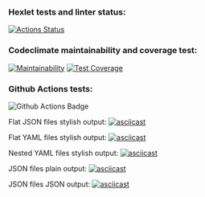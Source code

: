 ### Hexlet tests and linter status:
[![Actions Status](https://github.com/Senya0101/frontend-project-46/actions/workflows/hexlet-check.yml/badge.svg)](https://github.com/Senya0101/frontend-project-46/actions)

### Codeclimate maintainability and coverage test:
[![Maintainability](https://api.codeclimate.com/v1/badges/dd1370e7a35a602a01f9/maintainability)](https://codeclimate.com/github/Senya0101/frontend-project-46/maintainability)
[![Test Coverage](https://api.codeclimate.com/v1/badges/dd1370e7a35a602a01f9/test_coverage)](https://codeclimate.com/github/Senya0101/frontend-project-46/test_coverage)

### Github Actions tests:
![Github Actions Badge](https://github.com/Senya0101/frontend-project-46/actions/workflows/github-actions.yml/badge.svg)

Flat JSON files stylish output:
[![asciicast](https://asciinema.org/a/72bcH10eYSs77nQdQpUaCTOZT.svg)](https://asciinema.org/a/72bcH10eYSs77nQdQpUaCTOZT)

Flat YAML files stylish output:
[![asciicast](https://asciinema.org/a/pa6HSziMYhaKD4vzhc7m7ncG3.svg)](https://asciinema.org/a/pa6HSziMYhaKD4vzhc7m7ncG3)

Nested YAML files stylish output:
[![asciicast](https://asciinema.org/a/YP02nByPqrtsgeeLSrXujs5kX.svg)](https://asciinema.org/a/YP02nByPqrtsgeeLSrXujs5kX)

JSON files plain output:
[![asciicast](https://asciinema.org/a/eFr2HX9SaoOr1cnG5HWwrE0NP.svg)](https://asciinema.org/a/eFr2HX9SaoOr1cnG5HWwrE0NP)

JSON files JSON output:
[![asciicast](https://asciinema.org/a/3wePrZMfqSIjfNxHkCEtxig7C.svg)](https://asciinema.org/a/3wePrZMfqSIjfNxHkCEtxig7C)
